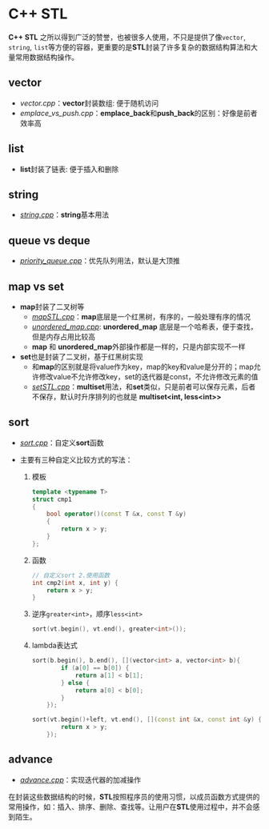 # C++ STL
**C++ STL** 之所以得到广泛的赞誉，也被很多人使用，不只是提供了像`vector`, `string`, `list`等方便的容器，更重要的是**STL**封装了许多复杂的数据结构算法和大量常用数据结构操作。



## vector

- *vector.cpp*：**vector**封装数组: 便于随机访问
- *emplace_vs_push.cpp*：**emplace_back**和**push_back**的区别：好像是前者效率高



## list

- **list**封装了链表: 便于插入和删除



## string

- *[string.cpp](./string.cpp)*：**string**基本用法



## queue vs deque

- *[priority_queue.cpp](priority_queue.cpp)*：优先队列用法，默认是大顶推



## map vs set

- **map**封装了二叉树等 
    - *[mapSTL.cpp](mapSTL.cpp)*：**map**底层是一个红黑树，有序的，一般处理有序的情况
    - *[unordered_map.cpp](unordered_map.cpp)*: **unordered_map** 底层是一个哈希表，便于查找，但是内存占用比较高
    - **map** 和 **unordered_map**外部操作都是一样的，只是内部实现不一样
- **set**也是封装了二叉树，基于红黑树实现
    - 和**map**的区别就是将value作为key，map的key和value是分开的；map允许修改value不允许修改key，set的迭代器是const，不允许修改元素的值
    - *[setSTL.cpp](setSTL.cpp)*：**multiset**用法，和**set**类似，只是前者可以保存元素，后者不保存，默认时升序排列的也就是 **multiset<int, less\<int\>>**



## sort

- *[sort.cpp](sort.cpp)*：自定义**sort**函数

- 主要有三种自定义比较方式的写法：

    1. 模板

       ```cpp
       template <typename T>
       struct cmp1
       {
           bool operator()(const T &x, const T &y)
           {
               return x > y;
           }
       };
       ```

    2. 函数

       ```cpp
       // 自定义sort 2.使用函数
       int cmp2(int x, int y) {
           return x > y;
       }
       ```

    3. 逆序`greater<int>`，顺序`less<int>`

       ```cpp
       sort(vt.begin(), vt.end(), greater<int>());
       ```

    4. lambda表达式

       ```cpp
       sort(b.begin(), b.end(), [](vector<int> a, vector<int> b){
               if (a[0] == b[0]) {
                   return a[1] < b[1];
               } else {
                   return a[0] < b[0];
               }
           });
       
       sort(vt.begin()+left, vt.end(), [](const int &x, const int &y) {
               return x > y;
           });
       ```



## advance

- *[advance.cpp](advance.cpp)*：实现迭代器的加减操作



在封装这些数据结构的时候，**STL**按照程序员的使用习惯，以成员函数方式提供的常用操作，如：插入、排序、删除、查找等。让用户在**STL**使用过程中，并不会感到陌生。

